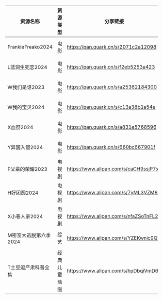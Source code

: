 | 资源名称              | 资源类型   | 分享链接                                 | 发布时间                |
| ----------------- | ------ | ------------------------------------ | ------------------- |
| FrankieFreako2024 | 电影     | https://pan.quark.cn/s/2071c2a12098  | 2024-10-28 18:50:59 |
| L蓝洞生死恋2024        | 电影     | https://pan.quark.cn/s/f2eb5253a423  | 2024-10-28 18:50:45 |
| W我们是谁2023         | 电影     | https://pan.quark.cn/s/a25362184300  | 2024-10-28 18:51:26 |
| W我的宝贝2024         | 电影     | https://pan.quark.cn/s/c13a38b1a54e  | 2024-10-28 20:03:49 |
| X血祭2024           | 电影     | https://pan.quark.cn/s/a831e5768596  | 2024-10-28 18:51:12 |
| Y异国入侵2024         | 电影     | https://pan.quark.cn/s/660bc667901f  | 2024-10-28 18:22:44 |
| F父辈的荣耀2023        | 电视剧    | https://www.alipan.com/s/caCH9ssjP7x | 2024-10-28 19:52:10 |
| H好团圆2024          | 电视剧    | https://www.alipan.com/s/7yML3VZM8fj | 2024-10-28 18:20:12 |
| X小巷人家2024         | 电视剧    | https://www.alipan.com/s/nfaZSoTnFL2 | 2024-10-28 22:20:17 |
| M密室大逃脱第六季2024     | 综艺     | https://www.alipan.com/s/YZEKwnic9QF | 2024-10-28 19:50:11 |
| T土豆逗严肃科普全集        | 经典儿童动画 | https://www.alipan.com/s/hpDbqiVmD66 | 2024-10-28 21:56:17 |
